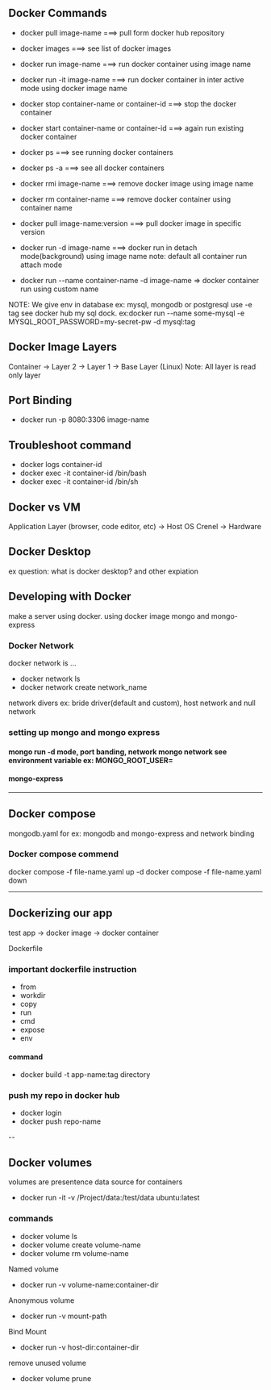 ## Docker Commands

- docker pull image-name ===> pull form docker hub repository
- docker images ===> see list of docker images
- docker run image-name ===> run docker container using image name
- docker run -it image-name ===> run docker container in inter active mode using docker image name
- docker stop container-name or container-id ===> stop the docker container
- docker start container-name or container-id ===> again run existing docker container
- docker ps ===> see running docker containers
- docker ps -a ===> see all docker containers
- docker rmi image-name ===> remove docker image using image name
- docker rm container-name ===> remove docker container using container name

- docker pull image-name:version ===> pull docker image in specific version
- docker run -d image-name ===> docker run in detach mode(background) using image name
  note: default all container run attach mode
- docker run --name container-name -d image-name => docker container run using custom name

NOTE: We give env in database ex: mysql, mongodb or postgresql use -e tag see docker hub my sql dock. ex:docker run --name some-mysql -e MYSQL_ROOT_PASSWORD=my-secret-pw -d mysql:tag

## Docker Image Layers

Container -> Layer 2 -> Layer 1 -> Base Layer (Linux)
Note: All layer is read only layer

## Port Binding

- docker run -p 8080:3306 image-name

## Troubleshoot command

- docker logs container-id
- docker exec -it container-id /bin/bash
- docker exec -it container-id /bin/sh

## Docker vs VM

Application Layer (browser, code editor, etc) -> Host OS Crenel -> Hardware

## Docker Desktop

ex question: what is docker desktop? and other expiation

## Developing with Docker

make a server using docker. using docker image mongo and mongo-express

### Docker Network

docker network is ...

- docker network ls
- docker network create network_name

network divers ex: bride driver(default and custom), host network and null network

### setting up mongo and mongo express

#### mongo run -d mode, port banding, network mongo network see environment variable ex: MONGO_ROOT_USER=

#### mongo-express

---

## Docker compose

mongodb.yaml for ex: mongodb and mongo-express and network binding

### Docker compose commend

docker compose -f file-name.yaml up -d
docker compose -f file-name.yaml down

---

## Dockerizing our app

test app -> docker image -> docker container

Dockerfile

### important dockerfile instruction

- from
- workdir
- copy
- run
- cmd
- expose
- env

#### command

- docker build -t app-name:tag directory

### push my repo in docker hub

- docker login
- docker push repo-name

--

## Docker volumes

volumes are presentence data source for containers

- docker run -it -v /Project/data:/test/data ubuntu:latest

### commands

- docker volume ls
- docker volume create volume-name
- docker volume rm volume-name

Named volume

- docker run -v volume-name:container-dir

Anonymous volume

- docker run -v mount-path

Bind Mount

- docker run -v host-dir:container-dir

remove unused volume

- docker volume prune
